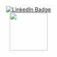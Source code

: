 <!---
TheoGoesDev/TheoGoesDev is a ✨ special ✨ repository because its `README.md` (this file) appears on your GitHub profile.
You can click the Preview link to take a look at your changes.
--->
<div id="header" align="center">
  <div id="badges">
 <a href=https://www.linkedin.com/in/thodoris-koutanis-30978560/>
  <img src="https://https://img.shields.io/badge/LinkedIn-blue?logo=linkedin&logoColor=white" alt="LinkedIn Badge"/>
 </a>
</div>
  <img src="https://media.giphy.com/media/xUA7bb3NUbyq1oJK7u/giphy.gif" width="100"/>
</div>

